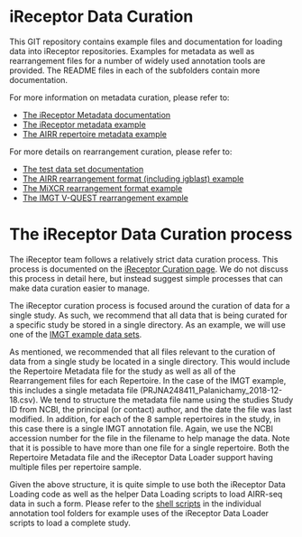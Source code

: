 # iReceptor Data Curation

This GIT repository contains example files and documentation for loading data into iReceptor repositories. Examples for metadata as well as rearrangement files for a number of widely used annotation tools are provided. The README files in each of the subfolders contain more documentation.

For more information on metadata curation, please refer to: 
* [The iReceptor Metadata documentation](metadata)
* [The iReceptor metadata example](test/ir-repertoire)
* [The AIRR repertoire metadata example](test/airr-repertoire)

For more details on rearrangement curation, please refer to:
* [The test data set documentation](test)
* [The AIRR rearrangement format (including igblast) example](test/igblast)
* [The MiXCR rearrangement format example](test/mixcr)
* [The IMGT V-QUEST rearrangement example](test/imgt)

# The iReceptor Data Curation process

The iReceptor team follows a relatively strict data curation process. This process is documented on the [iReceptor Curation page](http://www.ireceptor.org/curation). We do not discuss this process in detail here, but instead suggest simple processes that can make data curation easier to manage.

The iReceptor curation process is focused around the curation of data for a single study. As such, we recommend that all data that is being curated for a specific study be stored in a single directory. As an example, we will use one of the [IMGT example data sets](test/imgt/imgt).

As mentioned, we recommended that all files relevant to the curation of data from a single study be located in a single directory. This would include the Repertoire Metadata file for the study as well as all of the Rearrangement files for each Repertoire. In the case of the IMGT example, this includes a single metadata file (PRJNA248411_Palanichamy_2018-12-18.csv). We tend to structure the metadata file name using the studies Study ID from NCBI, the principal (or contact) author, and the date the file was last modified. In addition, for each of the 8 sample repertoires in the study, in this case there is a single IMGT annotation file. Again, we use the NCBI accession number for the file in the filename to help manage the data. Note that it is possible to have more than one file for a single repertoire. Both the Repertoire Metadata file and the iReceptor Data Loader support having multiple files per repertoire sample.

Given the above structure, it is quite simple to use both the iReceptor Data Loading code as well as the helper Data Loading scripts to load AIRR-seq data in such a form. Please refer to the [shell scripts](test/imgt/test_imgt_large.sh) in the individual annotation tool folders for example uses of the iReceptor Data Loader scripts to load a complete study.
